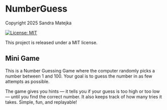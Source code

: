# NumberGuess

Copyright 2025 Sandra Matejka

[![License: MIT](https://img.shields.io/badge/License-MIT-yellow.svg)](https://opensource.org/licenses/MIT)

This project is released under a MIT license.

## Mini Game

This is a Number Guessing Game where the computer randomly picks a number between 1 and 100. Your goal is to guess the number in as few attempts as possible.

The game gives you hints — it tells you if your guess is too high or too low — until you find the correct number. It also keeps track of how many tries it takes. Simple, fun, and replayable!
